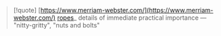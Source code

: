 > [!quote] [https://www.merriam-webster.com/](https://www.merriam-webster.com/) 
>  [ropes](https://www.merriam-webster.com/dictionary/ropes)_
> details of immediate practical importance — "nitty-gritty", "nuts and bolts"

